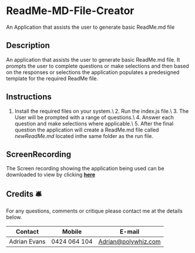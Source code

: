 # ReadMe-MD-File-Creator
An Application that assists the user to generate basic ReadMe.md file

## Description
An application that assists the user to generate basic ReadMe.md file. It prompts the user to complete questions or make selections and then based on the responses or selections the application populates a predesigned template for the required ReadMe file.

## Instructions
1. Install the required files on your system.\ 2. Run the index.js file.\ 3. The User will be prompted with a range of questions.\ 4. Answer each question and make selections where applicable.\ 5. After the final question the application will create a ReadMe.md file called _newReadMe.md_ located inthe same folder as the run file.

## ScreenRecording
The Screen recording showing the application being used can be downloaded to view by clicking **[here](https://github.com/AdrianMEvans/ReadMe-MD-File-Creator/blob/main/video/Screen%20Recording.mp4?raw=true)**


## Credits :bellhop_bell: 
For any questions, comments or critique please contact me at the details below. 

Contact | Mobile | E-mail
------------ | ------------- | ------------
Adrian Evans | 0424 064 104 | Adrian@polywhiz.com
